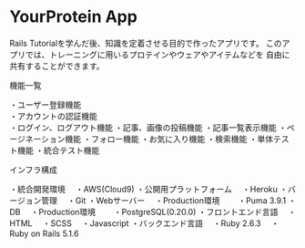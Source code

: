 # YourProtein App

Rails Tutorialを学んだ後、知識を定着させる目的で作ったアプリです。
このアプリでは、トレーニングに用いるプロテインやウェアやアイテムなどを
自由に共有することができます。

機能一覧

・ユーザー登録機能<br>
・アカウントの認証機能<br>
・ログイン、ログアウト機能
・記事、画像の投稿機能
・記事一覧表示機能
・ページネーション機能
・フォロー機能
・お気に入り機能
・検索機能
・単体テスト機能
・統合テスト機能

インフラ構成

・統合開発環境
　・AWS(Cloud9)
・公開用プラットフォーム
　・Heroku
・バージョン管理
　・Git
・Webサーバー
　・Production環境
　　・Puma 3.9.1
・DB
　・Production環境
　　・PostgreSQL(0.20.0)
・フロントエンド言語
　・HTML
　・SCSS
　・Javascript
・バックエンド言語
　・Ruby 2.6.3
　・Ruby on Rails 5.1.6